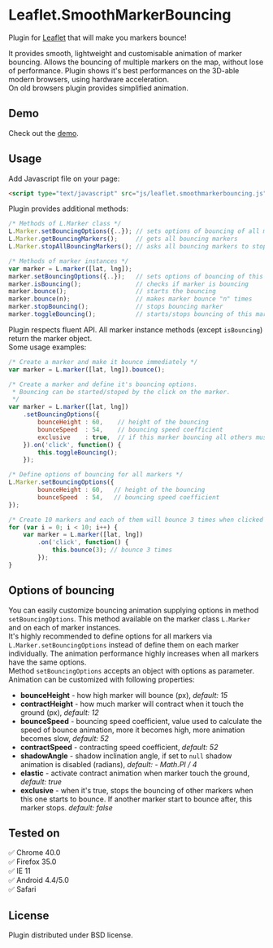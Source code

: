 Leaflet.SmoothMarkerBouncing
============================
Plugin for [Leaflet](http://leafletjs.com/) that will make you markers bounce!

It provides smooth, lightweight and customisable animation of marker bouncing.
Allows the bouncing of multiple markers on the map, without lose of performance.
Plugin shows it's best performances on the 3D-able modern browsers, using hardware acceleration.  
On old browsers plugin provides simplified animation.

Demo
----
Check out the [demo](http://hosuaby.github.io/Leaflet.SmoothMarkerBouncing/).

Usage
-----
Add Javascript file on your page:
```html
<script type="text/javascript" src="js/leaflet.smoothmarkerbouncing.js" />
```
Plugin provides additional methods:
```javascript
/* Methods of L.Marker class */
L.Marker.setBouncingOptions({..}); // sets options of bouncing of all markers
L.Marker.getBouncingMarkers();     // gets all bouncing markers
L.Marker.stopAllBouncingMarkers(); // asks all bouncing markers to stop

/* Methods of marker instances */
var marker = L.marker([lat, lng]);
marker.setBouncingOptions({..});   // sets options of bouncing of this marker
marker.isBouncing();               // checks if marker is bouncing
marker.bounce();                   // starts the bouncing
marker.bounce(n);                  // makes marker bounce "n" times
marker.stopBouncing();             // stops bouncing marker
marker.toggleBouncing();           // starts/stops bouncing of this marker
```
Plugin respects fluent API. All marker instance methods (except `isBouncing`) return the marker object.  
Some usage examples:
```javascript
/* Create a marker and make it bounce immediately */
var marker = L.marker([lat, lng]).bounce();

/* Create a marker and define it's bouncing options.
 * Bouncing can be started/stoped by the click on the marker.
 */
var marker = L.marker([lat, lng])
    .setBouncingOptions({
        bounceHeight : 60,    // height of the bouncing
        bounceSpeed  : 54,    // bouncing speed coefficient
        exclusive    : true,  // if this marker bouncing all others must stop
    }).on('click', function() {
        this.toggleBouncing();
    });

/* Define options of bouncing for all markers */
L.Marker.setBouncingOptions({
        bounceHeight : 60,   // height of the bouncing
        bounceSpeed  : 54,   // bouncing speed coefficient
});

/* Create 10 markers and each of them will bounce 3 times when clicked */
for (var i = 0; i < 10; i++) {
    var marker = L.marker([lat, lng])
        .on('click', function() {
            this.bounce(3); // bounce 3 times
        });
}
```

Options of bouncing
----------------
You can easily customize bouncing animation supplying options in method `setBouncingOptions`. This method available on the marker class `L.Marker` and on each of marker instances.  
It's highly recommended to define options for all markers via `L.Marker.setBouncingOptions` instead of define them on each marker individually. The animation performance highly increases when all markers have the same options.  
Method `setBouncingOptions` accepts an object with options as parameter. Animation can be customized with following properties:
- **bounceHeight** - how high marker will bounce (px), *default: 15*
- **contractHeight** - how much marker will contract when it touch the ground (px), *default: 12*
- **bounceSpeed** - bouncing speed coefficient, value used to calculate the speed of bounce animation, more it becomes high, more animation becomes slow, *default: 52*
- **contractSpeed** - contracting speed coefficient, *default: 52*
- **shadowAngle** - shadow inclination angle, if set to `null` shadow animation is disabled (radians), *default: - Math.PI / 4*
- **elastic** - activate contract animation when marker touch the ground, *default: true*
- **exclusive** - when it's true, stops the bouncing of other markers when this one starts to bounce. If another marker start to bounce after, this marker stops. *default: false*

Tested on
---------
:white_check_mark: Chrome 40.0  
:white_check_mark: Firefox 35.0  
:white_check_mark: IE 11  
:white_check_mark: Android 4.4/5.0  
:white_check_mark: Safari

License
-------
Plugin distributed under BSD license.